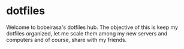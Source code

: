 # dotfiles
Welcome to bobeirasa's dotfiles hub. The objective of this is keep my dotfiles organized, let me scale them among my new servers and computers and of course, share with my friends.
